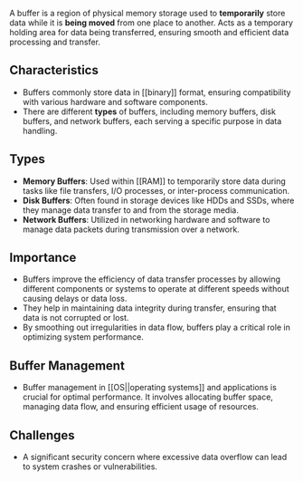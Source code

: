 A buffer is a region of physical memory storage used to **temporarily** store data while it is **being moved** from one place to another. Acts as a temporary holding area for data being transferred, ensuring smooth and efficient data processing and transfer.

## Characteristics

- Buffers commonly store data in [[binary]] format, ensuring compatibility with various hardware and software components.
- There are different **types** of buffers, including memory buffers, disk buffers, and network buffers, each serving a specific purpose in data handling.

## Types

- **Memory Buffers**: Used within [[RAM]] to temporarily store data during tasks like file transfers, I/O processes, or inter-process communication.
- **Disk Buffers**: Often found in storage devices like HDDs and SSDs, where they manage data transfer to and from the storage media.
- **Network Buffers**: Utilized in networking hardware and software to manage data packets during transmission over a network.

## Importance

- Buffers improve the efficiency of data transfer processes by allowing different components or systems to operate at different speeds without causing delays or data loss.
- They help in maintaining data integrity during transfer, ensuring that data is not corrupted or lost.
- By smoothing out irregularities in data flow, buffers play a critical role in optimizing system performance.

## Buffer Management

- Buffer management in [[OS||operating systems]] and applications is crucial for optimal performance. It involves allocating buffer space, managing data flow, and ensuring efficient usage of resources.

## Challenges

- A significant security concern where excessive data overflow can lead to system crashes or vulnerabilities.